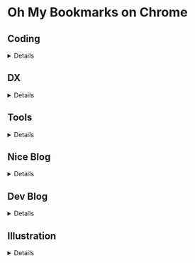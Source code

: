 # Oh My Bookmarks on Chrome

## Coding

<details>
  
### Algorithm

- [algorithm](https://the-algorithms.com/zh_Hans)

### TypeScript

- [TypeScript Evolution](https://mariusschulz.com/blog/series/typescript-evolution)
- [TypeScript Deep Dive](https://basarat.gitbook.io/typescript/)

### JavaScript

- [事件循环演示](http://latentflip.com/loupe/)
- [MDN](https://developer.mozilla.org/zh-CN/)
- [ES6 Console](https://es6console.com/)
- [For Web Beginner](https://microsoft.github.io/Web-Dev-For-Beginners/#/)

### CSS

- [Animate.css](https://animate.style/)
- [Tailwind.css](https://tailwindcss.com/)

### Frontend

- [Headless UI](https://headlessui.dev/)
- [GreenSock](https://greensock.com/): 动画
- [TipTap Editor](https://tiptap.dev/): 无头编辑器
- [icones](https://icones.netlify.app/collection/all)

#### Design System

- [Arco Design](https://arco.design/)
- [Semi Design](https://semi.design/)

#### Vue

- [VueUse](https://vueuse.org/)
- [Vue](https://vuejs.org/)

#### React

- [图解 React 原理](https://7kms.github.io/react-illustration-series/)
- [React 技术解密](https://react.iamkasong.com/#%E5%AF%BC%E5%AD%A6%E8%A7%86%E9%A2%91)

#### Typescript

- [Typescript](https://www.typescriptlang.org/)

</details>

## DX

<details>

- [Snippet Generator](https://snippet-generator.app/): VSCode Snippet 生成
- [图片压缩](https://squoosh.app/)
- [PNG 压缩](https://tinypng.com/)
- [双拼练习](https://api.ihint.me/shuang/)
- [CSS 渐变](https://cssgradient.io/)
- [CSS 渐变动画](https://www.gradient-animator.com/)
- [AST](https://www.astexplorer.net/)
  
</details>

## Tools

<details>

- [在线图像编辑](https://pixlr.com/cn/)
- [在线画布](https://canvas.apps.chrome/)
  
</details>

## Nice Blog

<details>

- [树的漫长时光](https://shuspace.cn/)
- [EEE](https://eee.me/)
- [海边的木子](https://blog.oceanum.top/)
  
</details>

## Dev Blog

<details>

- [Web_沧沧凉凉](https://www.cclliang.com/)
- [开源指北](https://gitee.com/opensource-guide/)
- [计算机专业基础随笔](https://www.cnblogs.com/edisonchou/category/625054.html)
- [Web_飞跃高山与大洋的鱼](https://docs.shanyuhai.top/)
- [wangDoc](https://wangdoc.com/)
- [设计_Heo](https://blog.zhheo.com/)
- [算法_刷题挑战](https://www.yuque.com/boyue-acaan/bmprgr/thvsah)
- [Web_DIYGod](https://diygod.me/)
- [Web_BY's Blog](https://www.bruceyj.com/front-end-interview-summary/)
- [Deep JavaScript](https://exploringjs.com/deep-js/toc.html)
- [Another Deep JavaScript](https://exploringjs.com/impatient-js/toc.html)
- [Dev](https://dev.to/)
- [为什么这么设计](https://draveness.me/whys-the-design/)
- [大厂每日一题](https://q.shanyue.tech/engineering/)
  
</details>

## Illustration

<details>

- [unDraw](https://undraw.co/illustrations)
- [StorySet](https://storyset.com/)
- [unSplash](https://unsplash.com/)
  
</details>

